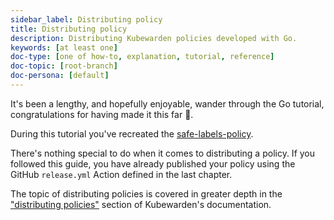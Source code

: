 ```yaml
---
sidebar_label: Distributing policy
title: Distributing policy
description: Distributing Kubewarden policies developed with Go.
keywords: [at least one]
doc-type: [one of how-to, explanation, tutorial, reference]
doc-topic: [root-branch]
doc-persona: [default]
---
```


It's been a lengthy, and hopefully enjoyable, wander through the Go tutorial,
congratulations for having made it this far 🎉.

During this tutorial you've recreated the
[safe-labels-policy](https://github.com/kubewarden/safe-labels-policy).

There's nothing special to do when it comes to distributing a policy.
If you followed this guide, you have already published your policy using the
GitHub `release.yml` Action defined in the last chapter.

The topic of distributing policies is covered in greater depth in the
["distributing policies"](/distributing-policies.md)
section of Kubewarden's documentation.
